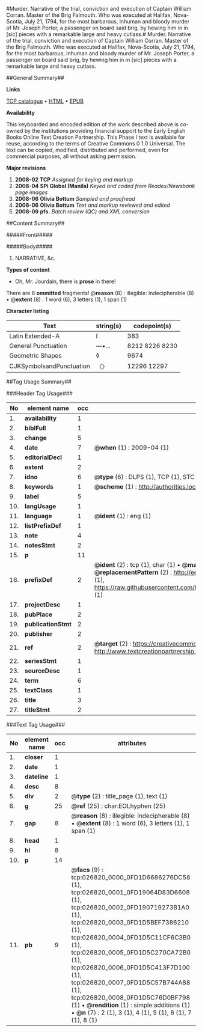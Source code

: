 #Murder. Narrative of the trial, conviction and execution of Captain William Corran. Master of the Brig Falmouth. Who was executed at Halifax, Nova-Scotia, July 21, 1794, for the most barbarous, inhuman and bloody murder of Mr. Joseph Porter, a passenger on board said brig, by hewing him in in [sic] pieces with a remarkable large and heavy cutlass.#
Murder. Narrative of the trial, conviction and execution of Captain William Corran. Master of the Brig Falmouth. Who was executed at Halifax, Nova-Scotia, July 21, 1794, for the most barbarous, inhuman and bloody murder of Mr. Joseph Porter, a passenger on board said brig, by hewing him in in [sic] pieces with a remarkable large and heavy cutlass.

##General Summary##

**Links**

[TCP catalogue](http://www.ota.ox.ac.uk/tcp/)  • 
[HTML](http://tei.it.ox.ac.uk/tcp/Texts-HTML/free/N20/N20448.html)  • 
[EPUB](http://tei.it.ox.ac.uk/tcp/Texts-EPUB/free/N20/N20448.epub)

**Availability**

This keyboarded and encoded edition of the
	       work described above is co-owned by the institutions
	       providing financial support to the Early English Books
	       Online Text Creation Partnership. This Phase I text is
	       available for reuse, according to the terms of Creative
	       Commons 0 1.0 Universal. The text can be copied,
	       modified, distributed and performed, even for
	       commercial purposes, all without asking permission.

**Major revisions**

1. __2008-02__ __TCP__ *Assigned for keying and markup*
1. __2008-04__ __SPi Global (Manila)__ *Keyed and coded from Readex/Newsbank page images*
1. __2008-06__ __Olivia Bottum__ *Sampled and proofread*
1. __2008-06__ __Olivia Bottum__ *Text and markup reviewed and edited*
1. __2008-09__ __pfs.__ *Batch review (QC) and XML conversion*

##Content Summary##

#####Front#####

#####Body#####

1. NARRATIVE, &c.

**Types of content**

  * Oh, Mr. Jourdain, there is **prose** in there!

There are 8 **ommitted** fragments! 
 @__reason__ (8) : illegible: indecipherable (8)  •  @__extent__ (8) : 1 word (6), 3 letters (1), 1 span (1)

**Character listing**


|Text|string(s)|codepoint(s)|
|---|---|---|
|Latin Extended-A|ſ|383|
|General Punctuation|—•…|8212 8226 8230|
|Geometric Shapes|◊|9674|
|CJKSymbolsandPunctuation|〈〉|12296 12297|

##Tag Usage Summary##

###Header Tag Usage###

|No|element name|occ|attributes|
|---|---|---|---|
|1.|__availability__|1||
|2.|__biblFull__|1||
|3.|__change__|5||
|4.|__date__|7| @__when__ (1) : 2009-04 (1)|
|5.|__editorialDecl__|1||
|6.|__extent__|2||
|7.|__idno__|6| @__type__ (6) : DLPS (1), TCP (1), STC (1), NOTIS (1), IMAGE-SET (1), EVANS-CITATION (1)|
|8.|__keywords__|1| @__scheme__ (1) : http://authorities.loc.gov/ (1)|
|9.|__label__|5||
|10.|__langUsage__|1||
|11.|__language__|1| @__ident__ (1) : eng (1)|
|12.|__listPrefixDef__|1||
|13.|__note__|4||
|14.|__notesStmt__|2||
|15.|__p__|11||
|16.|__prefixDef__|2| @__ident__ (2) : tcp (1), char (1)  •  @__matchPattern__ (2) : ([0-9\-]+):([0-9IVX]+) (1), (.+) (1)  •  @__replacementPattern__ (2) : http://eebo.chadwyck.com/downloadtiff?vid=$1&page=$2 (1), https://raw.githubusercontent.com/textcreationpartnership/Texts/master/tcpchars.xml#$1 (1)|
|17.|__projectDesc__|1||
|18.|__pubPlace__|2||
|19.|__publicationStmt__|2||
|20.|__publisher__|2||
|21.|__ref__|2| @__target__ (2) : https://creativecommons.org/publicdomain/zero/1.0/ (1), http://www.textcreationpartnership.org/docs/. (1)|
|22.|__seriesStmt__|1||
|23.|__sourceDesc__|1||
|24.|__term__|6||
|25.|__textClass__|1||
|26.|__title__|3||
|27.|__titleStmt__|2||


###Text Tag Usage###

|No|element name|occ|attributes|
|---|---|---|---|
|1.|__closer__|1||
|2.|__date__|1||
|3.|__dateline__|1||
|4.|__desc__|8||
|5.|__div__|2| @__type__ (2) : title_page (1), text (1)|
|6.|__g__|25| @__ref__ (25) : char:EOLhyphen (25)|
|7.|__gap__|8| @__reason__ (8) : illegible: indecipherable (8)  •  @__extent__ (8) : 1 word (6), 3 letters (1), 1 span (1)|
|8.|__head__|1||
|9.|__hi__|8||
|10.|__p__|14||
|11.|__pb__|9| @__facs__ (9) : tcp:026820_0000_0FD1D6686276DC58 (1), tcp:026820_0001_0FD19064D83D6608 (1), tcp:026820_0002_0FD190719273B1A0 (1), tcp:026820_0003_0FD1D5BEF7386210 (1), tcp:026820_0004_0FD1D5C11CF6C3B0 (1), tcp:026820_0005_0FD1D5C270CA72B0 (1), tcp:026820_0006_0FD1D5C413F7D100 (1), tcp:026820_0007_0FD1D5C57B744A88 (1), tcp:026820_0008_0FD1D5C76D0BF798 (1)  •  @__rendition__ (1) : simple:additions (1)  •  @__n__ (7) : 2 (1), 3 (1), 4 (1), 5 (1), 6 (1), 7 (1), 8 (1)|
